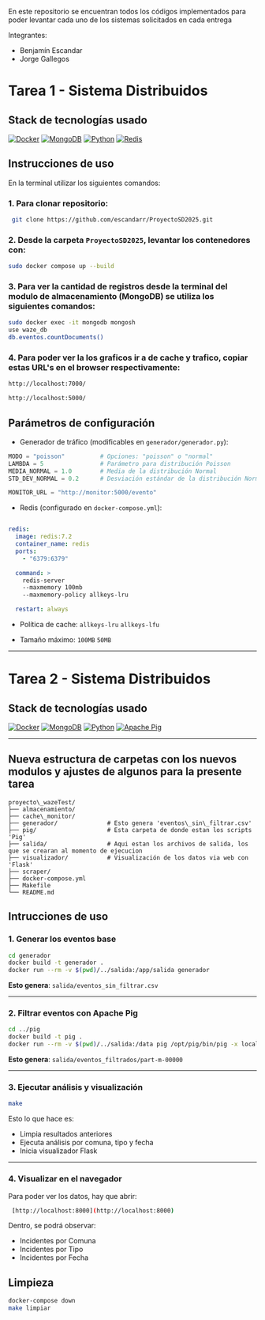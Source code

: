 En este repositorio se encuentran todos los códigos implementados para poder levantar cada uno de los sistemas solicitados en cada entrega 

  Integrantes:
  * Benjamín Escandar
  * Jorge Gallegos
   
# Tarea 1 - Sistema Distribuidos
  ## Stack de tecnologías usado

[![Docker](https://img.shields.io/badge/Docker-2496ED?logo=docker&logoColor=white&style=flat)](https://www.docker.com/)
[![MongoDB](https://img.shields.io/badge/MongoDB-47A248?logo=mongodb&logoColor=white&style=flat)](https://www.mongodb.com/)
[![Python](https://img.shields.io/badge/Python-3776AB?logo=python&logoColor=white&style=flat)](https://www.python.org/)
[![Redis](https://img.shields.io/badge/Redis-DC382D?logo=redis&logoColor=white&style=flat)](https://redis.io/)


## Instrucciones de uso

En la terminal utilizar los siguientes comandos:

### 1. Para clonar repositorio:
```bash
 git clone https://github.com/escandarr/ProyectoSD2025.git 
```
### 2. Desde la carpeta `ProyectoSD2025`, levantar los contenedores con:

```bash
sudo docker compose up --build
```

### 3. Para ver la cantidad de registros desde la terminal del modulo de almacenamiento (MongoDB) se utiliza los siguientes comandos:

```bash
sudo docker exec -it mongodb mongosh
use waze_db
db.eventos.countDocuments()
```

### 4. Para poder ver la los graficos ir a de cache y trafico, copiar estas URL's en el browser respectivamente:

```bash
http://localhost:7000/
```

```bash
http://localhost:5000/

```
## Parámetros de configuración

* Generador de tráfico (modificables en `generador/generador.py`):

```python
MODO = "poisson"          # Opciones: "poisson" o "normal"
LAMBDA = 5                # Parámetro para distribución Poisson
MEDIA_NORMAL = 1.0        # Media de la distribución Normal
STD_DEV_NORMAL = 0.2      # Desviación estándar de la distribución Normal

MONITOR_URL = "http://monitor:5000/evento"
```

* Redis (configurado en `docker-compose.yml`):

```yaml

redis:
  image: redis:7.2
  container_name: redis
  ports:
    - "6379:6379"

  command: >
    redis-server
    --maxmemory 100mb
    --maxmemory-policy allkeys-lru

  restart: always
```
- Política de cache: `allkeys-lru` `allkeys-lfu`

- Tamaño máximo: `100MB` `50MB`

---
  
# Tarea 2 - Sistema Distribuidos
  ## Stack de tecnologías usado
  [![Docker](https://img.shields.io/badge/Docker-2496ED?logo=docker&logoColor=white&style=flat)](https://www.docker.com/)
  [![MongoDB](https://img.shields.io/badge/MongoDB-47A248?logo=mongodb&logoColor=white&style=flat)](https://www.mongodb.com/)
  [![Python](https://img.shields.io/badge/Python-3776AB?logo=python&logoColor=white&style=flat)](https://www.python.org/)
  [![Apache Pig](https://img.shields.io/badge/Apache%20Pig-EE2E2E?style=flat&logo=apacherocketmq&logoColor=white)](https://pig.apache.org/)

---

## Nueva estructura de carpetas con los nuevos modulos y ajustes de algunos para la presente tarea

```
proyecto\_wazeTest/
├── almacenamiento/
├── cache\_monitor/
├── generador/              # Esto genera 'eventos\_sin\_filtrar.csv'
├── pig/                    # Esta carpeta de donde estan los scripts 'Pig'
├── salida/                 # Aqui estan los archivos de salida, los que se crearan al momento de ejecucion
├── visualizador/           # Visualización de los datos via web con 'Flask'                 
├── scraper/
├── docker-compose.yml
├── Makefile
└── README.md
```
## Intrucciones de uso
### 1. Generar los eventos base

```bash
cd generador
docker build -t generador .
docker run --rm -v $(pwd)/../salida:/app/salida generador
````

 **Esto genera**: `salida/eventos_sin_filtrar.csv`

---

### 2. Filtrar eventos con Apache Pig

```bash
cd ../pig
docker build -t pig .
docker run --rm -v $(pwd)/../salida:/data pig /opt/pig/bin/pig -x local /data/script.pig
```

 **Esto genera**: `salida/eventos_filtrados/part-m-00000`

---

### 3. Ejecutar análisis y visualización

```bash
make
```

Esto lo que hace es:
*  Limpia resultados anteriores
*  Ejecuta análisis por comuna, tipo y fecha
*  Inicia visualizador Flask

---

### 4. Visualizar en el navegador

Para poder ver los datos, hay que abrir:
```bash
 [http://localhost:8000](http://localhost:8000)
```
Dentro, se podrá observar:
*  Incidentes por Comuna
*  Incidentes por Tipo
*  Incidentes por Fecha

##  Limpieza
```bash
docker-compose down
make limpiar
```
